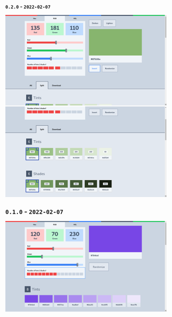 


### `0.2.0` - `2022-02-07`
<img src="https://raw.githubusercontent.com/reactry/shades/master/img/0.2.0.png">
<img src="https://raw.githubusercontent.com/reactry/shades/master/img/0.2.0-split.png">



## `0.1.0` - `2022-02-07`
<img src="https://raw.githubusercontent.com/reactry/shades/master/img/0.1.0.png">


